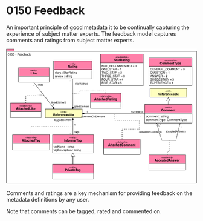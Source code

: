 <!-- SPDX-License-Identifier: CC-BY-4.0 -->
<!-- Copyright Contributors to the Egeria project. -->

# 0150 Feedback

An important principle of good metadata it to be continually
capturing the experience of subject matter experts.
The feedback model captures comments and ratings from subject matter experts.

![UML](0150-Feedback.png)

Comments and ratings are a key mechanism for providing
feedback on the metadata definitions by any user.  

Note that comments can be tagged, rated and commented on.